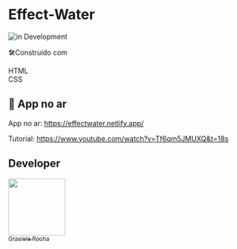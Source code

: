 # Effect-Water

![in Development](https://img.shields.io/badge/Effect%20-%20Water-blue) 


🛠️Construído com

HTML <br>
CSS <br>

## 🚀 App no ar

App no ar: https://effectwater.netlify.app/

Tutorial: https://www.youtube.com/watch?v=Tf6qm5JMUXQ&t=18s


## Developer

[<img src="https://avatars.githubusercontent.com/u/104076058?v=4" width=115><br><sub>Grasiele Rocha</sub>](https://github.com/GrasieleRocha) 
